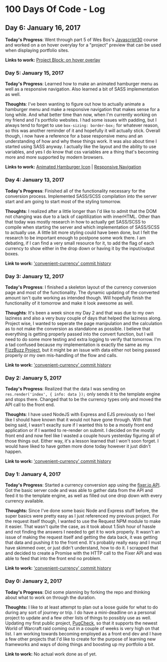 # 100 Days Of Code - Log

## Day 6: January 16, 2017

**Today's Progress**: Went through part 5 of Wes Bos's [Javascript30](www.javascript30.com) course and worked on a on hover overylay for a "project" preview that can be used when displaying portfolio sites.

**Links to work:** [Project Block: on hover overlay](https://codepen.io/krames12/pen/egdwNp)

### Day 5: January 15, 2017

**Today's Progress**: Learned how to make an animated hamburger menu as well as a responsive navigation. Also learned a bit of SASS implementation as well.

**Thoughts**: I've been wanting to figure out how to actually animate a hamburger menu and make a responsive navigation that makes sense for a long while. And what better time than now, when I'm currently working on my friend and I's portfolio websites. I had some issues with padding, but I always tend to forget to use `box-sizing: border-box;` for whatever reason, so this was another reminder of it and hopefully it will actually stick. Overall though, i now have a reference for a base responsive menu and an understanding of how and why these things work. It was also about time I started using SASS anyway. I actually like the layout and the ability to use variables, and yes I do know that css variables are a thing that's becoming more and more supported by modern browsers.

**Links to work:** [Animated Hamburger Icon](https://codepen.io/krames12/pen/QdKdoK) | [Responsive Navigation](https://codepen.io/krames12/pen/JERWaQ)

### Day 4: January 13, 2017

**Today's Progress**: Finished all of the functionality necessary for the conversion process. Implemented SASS/SCSS compilation into the server start and am going to start most of the styling tomorrow. 

**Thoughts**: I realized after a little longer than I'd like to admit that the DOM not changing was due to a lack of capitilization with innerHTML. Other than that today was mostly research in how to actually get SASS/SCSS to compile when starting the server and which implementation of SASS/SCSS to actually use. A little bit more styling could have been done, but I felt the research to be important enough to postpone some work there. I am debating, if I can find a very small resource for it, to add the flag of each currency to show either in the drop down or having it by the input/output boxes. 

**Link to work:** ['convenient-currency' commit history](https://github.com/krames12/convenient-currency/commits/master)

### Day 3: January 12, 2017

**Today's Progress**: I finished a skeleton layout of the currency conversion page and most of the functionality. The dynamic updating of the converted amount isn't quite working as intended though. Will hopefully finish the functionality of it tomorrow and make it look awesome as well.

**Thoughts**: It's been a week since my Day 2 and that was due to my own laziness and also a very busy couple of days that helped the laziness along. Project wise, I wanted to seperate the page manipulation and the calculation as to not make the conversion as standalone as possible. I believe that everything is getting properly passed into the convert function, but I will need to do some more testing and extra logging to verify that tomorrow. I'm a tad confused because my implementation is exactly the same as my [FizzBuzz Project](https://github.com/krames12/learn-mocha-fizzbuzz), but it might be an issue with data either not being passed properly or my own mis-handling of the flow and calls.

**Link to work:** ['convenient-currency' commit history](https://github.com/krames12/convenient-currency/commits/master)

### Day 2:  January 5, 2017

**Today's Progress**: Realized that the data I was sending on `res.render('index', { info: data });` only sends it to the template engine and stops there. Changed that to be the currency types only and moved the API call to the front end.

**Thoughts**: I have used NodeJS with Express and EJS previously so I feel like I should have known that it would not have gone through. With that being said, I wasn't exaclty sure if I wanted this to be a mostly front end application or if I wanted to re-render on submit. I decided on the mostly front end and now feel like I wasted a couple hours yesterday figuring all of those things out. Either way, it's a lesson learned that I won't soon forget. I would have liked to have gotten more done today however it just didn't happen.

**Link to work:** ['convenient-currency' commit history](https://github.com/krames12/convenient-currency/commits/master)

### Day 1: January 4, 2017

**Today's Progress**: Started a currency conversion app using the [fixer.io API](http://fixer.io/). Got the basic server code and was able to gather data from the API and feed it to the template engine, as well as filled out one drop down with every currency available.

**Thoughts:** Since I've done some basic Node and Express stuff before, the super basics were pretty easy as I just referenced my previous project. For the request itself though, I wanted to use the Request NPM module to make it easier. That wasn't quite the case, as it took about 1.5ish hour of hassle and not finding the answers I needed to get it to work properly. It wasn't an issue of making the request itself and getting the data back, it was getting that data and pushing it to the front end. It's probably really easy and I must have skimmed over, or just didn't understand, how to do it. I scrapped that and decided to create a Promise with the HTTP call to the Fixer API and was able to feed that into the front end no problem. 

**Link to work:** ['convenient-currency' commit history](https://github.com/krames12/convenient-currency/commits/master)

### Day 0: January 2, 2017

**Today's Progress**: Did some planning by forking the repo and thinking about what to work on through the duration.

**Thoughts:** I like to at least attempt to plan out a loose guide for what to do during any sort of journey or trip. I do have a mini-deadline on a personal project to update and a few other lists of things to possibly use as well. Updating my first public project, [PugCheck](http://pugcheck.com), so that it supports the newest World of Warcraft raid coming out in a couple of weeks is very high on that list. I am working towards becoming employed as a front end dev and I have a few other projects that I'd like to create for the purpose of learning new frameworks and ways of doing things and boosting up my portfolio a bit.

**Link to work:** No actual work done as of yet.
